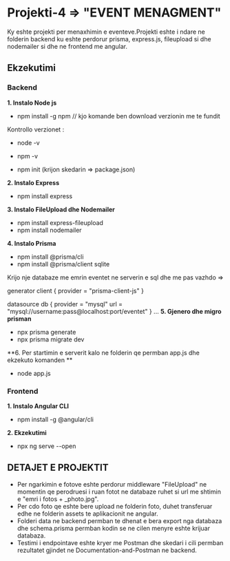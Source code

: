 # Projekti-4 => "EVENT MENAGMENT"

Ky eshte projekti per menaxhimin e eventeve.Projekti eshte i ndare ne folderin backend ku eshte perdorur prisma, express.js, fileupload si dhe nodemailer si dhe ne frontend me angular.

## Ekzekutimi

### Backend 

**1. Instalo Node js**
- npm install -g npm // kjo komande ben download verzionin me te fundit

Kontrollo verzionet :
- node -v
- npm -v
  
- npm init (krijon skedarin => package.json)

**2. Instalo Express**
- npm install express

**3. Instalo FileUpload dhe Nodemailer**
- npm install express-fileupload
- npm install nodemailer

**4. Instalo Prisma**
- npm install @prisma/cli
- npm install @prisma/client sqlite

Krijo nje databaze me emrin eventet ne serverin e sql dhe me pas vazhdo =>

generator client {
  provider = "prisma-client-js"
}

datasource db {
  provider = "mysql"
  url = "mysql://username:pass@localhost:port/eventet"
}
...
**5. Gjenero dhe migro prisman**
- npx prisma generate
- npx prisma migrate dev

**6. Per startimin e serverit kalo ne folderin qe permban app.js dhe ekzekuto komanden **
- node app.js
  
### Frontend
**1. Instalo Angular CLI**
- npm install -g @angular/cli

**2. Ekzekutimi**
- npx ng serve --open

## DETAJET E PROJEKTIT

- Per ngarkimin e fotove eshte perdorur middleware "FileUpload" ne momentin qe perodruesi i ruan fotot ne databaze ruhet si url me shtimin e "emri i fotos + _photo.jpg".
- Per cdo foto qe eshte bere upload ne folderin foto, duhet transferuar edhe ne folderin assets te aplikacionit ne angular.
- Folderi data ne backend permban te dhenat e bera export nga databaza dhe schema.prisma permban kodin se ne cilen menyre eshte krijuar databaza.
- Testimi i endpointave eshte kryer me Postman dhe skedari i cili permban rezultatet gjindet ne Documentation-and-Postman ne backend.
